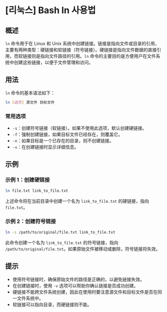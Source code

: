 # [리눅스] Bash ln 사용법

## 概述
`ln` 命令用于在 Linux 和 Unix 系统中创建链接。链接是指向文件或目录的引用，主要有两种类型：硬链接和软链接（符号链接）。硬链接是指向文件数据的直接引用，而软链接则是指向文件路径的引用。`ln` 命令的主要目的是方便用户在文件系统中创建这些链接，以便于文件管理和访问。

## 用法
`ln` 命令的基本语法如下：

```bash
ln [选项] 源文件 目标文件
```

### 常用选项
- `-s`：创建符号链接（软链接）。如果不使用此选项，默认创建硬链接。
- `-f`：强制创建链接，如果目标文件已经存在，则覆盖它。
- `-n`：如果目标是一个已存在的目录，则不创建链接。
- `-v`：在创建链接时显示详细信息。

## 示例
### 示例 1：创建硬链接
```bash
ln file.txt link_to_file.txt
```
上述命令将在当前目录中创建一个名为 `link_to_file.txt` 的硬链接，指向 `file.txt`。

### 示例 2：创建符号链接
```bash
ln -s /path/to/original/file.txt link_to_file.txt
```
此命令创建一个名为 `link_to_file.txt` 的符号链接，指向 `/path/to/original/file.txt`。如果原始文件被移动或删除，符号链接将失效。

## 提示
- 使用符号链接时，确保原始文件的路径是正确的，以避免链接失效。
- 在创建链接时，使用 `-v` 选项可以帮助你确认链接是否成功创建。
- 硬链接不能跨文件系统创建，因此在使用时要注意源文件和目标文件是否在同一文件系统中。
- 软链接可以指向目录，而硬链接则不能。